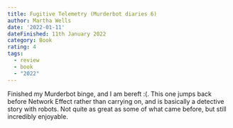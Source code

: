 ```yaml
---
title: Fugitive Telemetry (Murderbot diaries 6)
author: Martha Wells
date: '2022-01-11'
dateFinished: 11th January 2022
category: Book
rating: 4
tags:
  - review
  - book
  - "2022"
---
```


Finished my Murderbot binge, and I am bereft :(. This one jumps back before Network Effect rather than carrying on, and is basically a detective story with robots. Not quite as great as some of what came before, but still incredibly enjoyable.